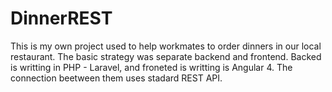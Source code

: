 # DinnerREST
This is my own project used to help workmates to order dinners in our local restaurant. The basic strategy was separate backend and frontend.
Backed is writting in PHP - Laravel, and froneted is writting is Angular 4. The connection beetween them uses stadard REST API.
